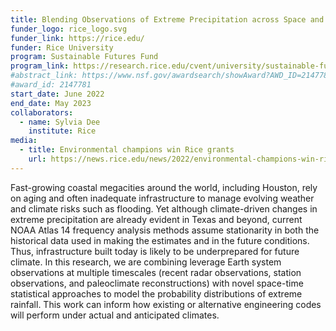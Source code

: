 ```yaml
---
title: Blending Observations of Extreme Precipitation across Space and Time to Improve Stormwater Management in Houston
funder_logo: rice_logo.svg
funder_link: https://rice.edu/
funder: Rice University
program: Sustainable Futures Fund
program_link: https://research.rice.edu/cvent/university/sustainable-futures-fund
#abstract_link: https://www.nsf.gov/awardsearch/showAward?AWD_ID=2147781
#award_id: 2147781
start_date: June 2022
end_date: May 2023
collaborators:
  - name: Sylvia Dee
    institute: Rice
media:
  - title: Environmental champions win Rice grants
    url: https://news.rice.edu/news/2022/environmental-champions-win-rice-grants
---
```


Fast-growing coastal megacities around the world, including Houston, rely on aging and often inadequate infrastructure to manage  evolving weather and climate risks such as flooding.
Yet although climate-driven changes in extreme precipitation are already evident in Texas and beyond, current NOAA Atlas 14 frequency analysis methods assume stationarity in both the historical data used in making the estimates and in the future conditions.
Thus, infrastructure built today is likely to be underprepared for future climate.
In this research, we are combining leverage Earth system observations at multiple timescales (recent radar observations, station observations, and paleoclimate reconstructions) with novel space-time statistical approaches to model the probability distributions of extreme rainfall.
This work can inform how existing or alternative engineering codes will perform under actual and anticipated climates.
